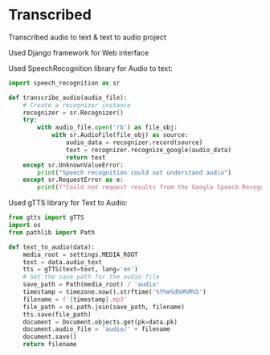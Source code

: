 
# Transcribed
Transcribed audio to text & text to audio project

Used Django framework for Web interface

Used SpeechRecognition library for Audio to text:
```python
import speech_recognition as sr

def transcribe_audio(audio_file):
    # Create a recognizer instance
    recognizer = sr.Recognizer()
    try:
        with audio_file.open('rb') as file_obj:
            with sr.AudioFile(file_obj) as source:
                audio_data = recognizer.record(source)
                text = recognizer.recognize_google(audio_data)
                return text
    except sr.UnknownValueError:
        print("Speech recognition could not understand audio")
    except sr.RequestError as e:
        print(f"Could not request results from the Google Speech Recognition service: {e}")
```
Used gTTS library for Text to Audio:
```python
from gtts import gTTS
import os
from pathlib import Path

def text_to_audio(data):
    media_root = settings.MEDIA_ROOT
    text = data.audio_text
    tts = gTTS(text=text, lang='en')
    # Set the save path for the audio file
    save_path = Path(media_root) / 'audio'
    timestamp = timezone.now().strftime('%Y%m%d%H%M%S')
    filename = f'{timestamp}.mp3'
    file_path = os.path.join(save_path, filename)
    tts.save(file_path)
    document = Document.objects.get(pk=data.pk)
    document.audio_file = 'audio/' + filename
    document.save()
    return filename

```
